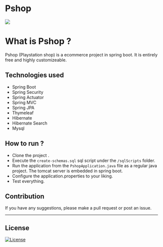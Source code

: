 # Pshop

![](https://i.ibb.co/QdK06yt/Logo.png)

# What is Pshop ?

Pshop (Playstation shop) is a ecommerce project in spring boot. It is entirely free and highly customizeable.
## Technologies used

 - Spring Boot
 - Spring Security
 - Spring Actuator
 - Spring MVC
 - Spring JPA
 - Thymeleaf
 - Hibernate
 - Hibernate Search
 - Mysql

## How to run ?

- Clone the project .
- Execute the `create-schemas.sql` sql script under the ``/sqlScripts`` folder.
- Run the application from the `PshopApplication.java` file as a regular java project. The tomcat server is embedded in spring boot.
- Configure the application.properties to your liking.
- Test everything.


## Contribution

If you have any suggestions, please make a pull request or post an issue.

---

## License
[![License](http://img.shields.io/:license-mit-blue.svg?style=flat-square)](http://badges.mit-license.org)

